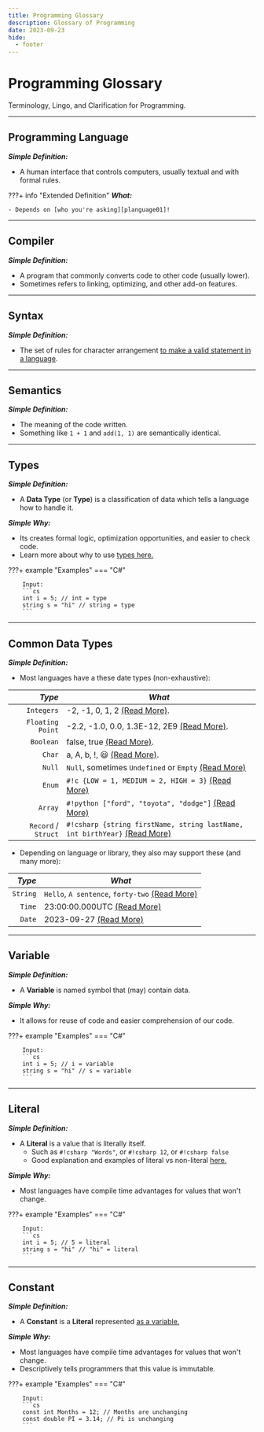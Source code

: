 ```yaml
---
title: Programming Glossary
description: Glossary of Programming
date: 2023-09-23
hide:
  - footer
---
```


<!--------------------------------------------------------------->

# Programming Glossary
Terminology, Lingo, and Clarification for Programming.

---------------------------------------------------------

## Programming Language

***Simple Definition:***

- A human interface that controls computers, usually textual and with formal rules.

???+ info "Extended Definition"
    ***What:***

    - Depends on [who you're asking][planguage01]!

[planguage01]: https://en.wikipedia.org/wiki/Programming_language

---------------------------------------------------------

## Compiler

***Simple Definition:***

- A program that commonly converts code to other code (usually lower).
- Sometimes refers to linking, optimizing, and other add-on features.

---------------------------------------------------------

## Syntax
***Simple Definition:***

- The set of rules for character arrangement [to make a valid statement in a language][syntax-01].

[syntax-01]: https://www.educative.io/blog/what-is-syntax-in-programming

---------------------------------------------------------

## Semantics
***Simple Definition:***

- The meaning of the code written.
- Something like `1 + 1` and `add(1, 1)` are semantically identical.

---------------------------------------------------------

## Types
***Simple Definition:***

- A **Data Type** (or **Type**) is a classification of data which tells a language how to handle it.

***Simple Why:***

- Its creates formal logic, optimization opportunities, and easier to check code.
- Learn more about why to use [types here.](https://pavelfokin.dev/blog/why-do-programming-languages-have-types/)

???+ example "Examples"
    === "C#"

        Input:
        ```cs
        int i = 5; // int = type
        string s = "hi" // string = type
        ```

---------------------------------------------------------

## Common Data Types
***Simple Definition:***

- Most languages have a these date types (non-exhaustive):

| *Type*       | *What*                           |
| -------------------: | ------------------------------- |
| `Integers`           | -2, -1, 0, 1, 2 [(Read More)](https://en.wikipedia.org/wiki/Integer).                               |
| `Floating Point`     | -2.2, -1.0, 0.0, 1.3E-12, 2E9 [(Read More)](https://academind.com/tutorials/floating-point-precision-and-arithmetic).                               |
| `Boolean`            | false, true [(Read More)](https://stackoverflow.com/questions/5189072/does-true-equal-to-1-and-false-equal-to-0).                               |
| `Char`               | a, A, b, !, 😃 [(Read More)](https://stackoverflow.com/questions/20825275/why-would-you-use-char-as-opposed-to-string).                               |
| `Null`               | `Null`, sometimes `Undefined` or `Empty` [(Read More)](https://stackoverflow.com/questions/2627076/when-should-one-use-nullable-types-in-c)                               |
| `Enum`               | `#!c {LOW = 1, MEDIUM = 2, HIGH = 3}` [(Read More)](https://www.w3schools.com/c/c_enums.php)                               |
| `Array`              | `#!python ["ford", "toyota", "dodge"]` [(Read More)](https://www.kodeclik.com/python-array-vs-list/)                               |
| `Record` / `Struct`  | `#!csharp {string firstName, string lastName, int birthYear}` [(Read More)](https://stackoverflow.com/questions/521298/when-should-i-use-a-struct-rather-than-a-class-in-c)                               |

- Depending on language or library, they also may support these (and many more):

| *Type*       | *What*                           |
| -------------------: | ------------------------------- |
| `String`             | `Hello`, `A sentence`, `forty-two` [(Read More)](https://stackoverflow.com/questions/25633944/string-is-value-type-or-reference-type) |
| `Time`               | 23:00:00.000UTC [(Read More)](https://stackoverflow.com/questions/798121/date-vs-datetime)   |
| `Date`               | 2023-09-27 [(Read More)](https://stackoverflow.com/questions/798121/date-vs-datetime) |

---------------------------------------------------------

## Variable
***Simple Definition:***

- A **Variable** is named symbol that (may) contain data.

***Simple Why:***

- It allows for reuse of code and easier comprehension of our code.

???+ example "Examples"
    === "C#"

        Input:
        ```cs
        int i = 5; // i = variable
        string s = "hi" // s = variable
        ```

---------------------------------------------------------

## Literal
***Simple Definition:***

- A **Literal** is a value that is literally itself.
    - Such as `#!csharp "Words"`, or `#!csharp 12`, or `#!csharp false`
    - Good explanation and examples of literal vs non-literal [here.](https://stackoverflow.com/questions/485119/what-does-the-word-literal-mean/485142#485142)

***Simple Why:***

- Most languages have compile time advantages for values that won't change.

???+ example "Examples"
    === "C#"

        Input:
        ```cs
        int i = 5; // 5 = literal
        string s = "hi" // "hi" = literal
        ```

---------------------------------------------------------

## Constant
***Simple Definition:***

- A **Constant** is a **Literal** represented [as a variable.](https://stackoverflow.com/questions/44767354/confusion-between-constants-and-literals/58033459#58033459)

***Simple Why:***

- Most languages have compile time advantages for values that won't change.
- Descriptively tells programmers that this value is immutable.

???+ example "Examples"
    === "C#"

        Input:
        ```cs
        const int Months = 12; // Months are unchanging
        const double PI = 3.14; // Pi is unchanging
        ```

<!-- --------------------------------------------------------- -->

<!--
## Example
???+ tip "Other Names"
    **NOTE:** Previously called ___
    **NOTE:** Commonly called ___
???+ danger "Danger"
???+ warning "Deprecations"
***Simple Definition:***
- Thing 1
***Simple Why:***
- Thing 1
< Diagram / Picture of what it does pragmatically >
??? example "How"
    === "GUI"
    === "CLI"
    === "API"
???+ tip "Related Information & Links"
    | *Topic & Link*           | *Why*                           |
    | ------------------------ | ------------------------------- |
    | [[PARENT]]               | Subject Parent                  |
    | [[ARTICLE]]              | Article                         |
    | [Community Reference]()  | StackOverflow Detailing Concept |
    | [Documentation]()        | Official Documentation          |
    | [CLI Reference]()        | CLI Reference                   |
    | [API Reference]()        | API Reference                   |
???+ info "Extended Definition"
Extra Notes:
-->

<!--------------------------------------------------------------->

<!-- <style>
    .md-footer__link--prev {
        display: none
    }
    .md-footer__link--next {
        display: none
    }
</style> -->

<!--------------------------------------------------------------->

<!-- TO-DO List -->
